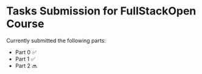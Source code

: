 # Tasks Submission for FullStackOpen Course

Currently submitted the following parts:
* Part 0 :white_check_mark:
* Part 1 :white_check_mark:
* Part 2 :soon:

